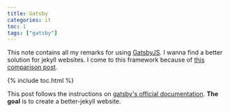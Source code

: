```yaml
---
title: Gatsby
categories: it
toc: 1
tags: ["gatsby"]
---
```


This note contains all my remarks for using [GatsbyJS](https://www.gatsbyjs.org). I wanna find a better solution for jekyll websites. I come to this framework because of [this comparison post](https://www.gatsbyjs.org/features/).

{% include toc.html %}

This post follows the instructions on [gatsby's official documentation](https://www.gatsbyjs.org/docs/). **The goal** is to create a better-jekyll website.